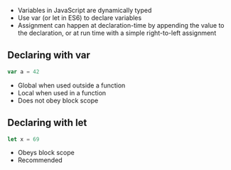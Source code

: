 - Variables in JavaScript are dynamically typed
- Use var (or let in ES6) to declare variables
- Assignment can happen at declaration-time by appending the value to the declaration, or at run time with a simple right-to-left assignment
## Declaring with var
```js
var a = 42
```
- Global when used outside a function
- Local when used in a function
- Does not obey block scope
## Declaring with let
```js
let x = 69
```
- Obeys block scope
- Recommended
